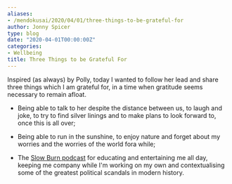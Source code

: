 ```yaml
---
aliases:
- /mendokusai/2020/04/01/three-things-to-be-grateful-for
author: Jonny Spicer
type: blog
date: "2020-04-01T00:00:00Z"
categories:
- Wellbeing
title: Three Things to be Grateful For
---
```

Inspired (as always) by Polly, today I wanted to follow her lead and share three things which I am
grateful for, in a time when gratitude seems necessary to remain afloat.

- Being able to talk to her despite the distance between us, to laugh and joke, to try to find silver
linings and to make plans to look forward to, once this is all over;

- Being able to run in the sunshine, to enjoy nature and forget about my worries and the worries of
the world fora while;

- The [Slow Burn podcast](https://podcasts.apple.com/us/podcast/slow-burn/id1315040130)
for educating and entertaining me all day, keeping me company while I'm working on my own and contextualising
some of the greatest political scandals in modern history.
